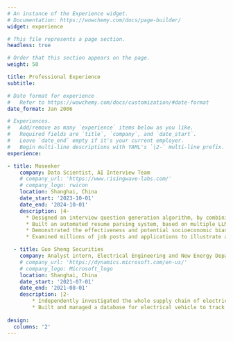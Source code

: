 ```yaml
---
# An instance of the Experience widget.
# Documentation: https://wowchemy.com/docs/page-builder/
widget: experience

# This file represents a page section.
headless: true

# Order that this section appears on the page.
weight: 50

title: Professional Experience
subtitle:

# Date format for experience
#   Refer to https://wowchemy.com/docs/customization/#date-format
date_format: Jan 2006

# Experiences.
#   Add/remove as many `experience` items below as you like.
#   Required fields are `title`, `company`, and `date_start`.
#   Leave `date_end` empty if it's your current employer.
#   Begin multi-line descriptions with YAML's `|2-` multi-line prefix.
experience:

- title: Moseeker 
    company: Data Scientist, AI Interview Team
    # company_url: 'https://www.risingwave-labs.com/'
    # company_logo: rwicon
    location: Shanghai, China
    date_start: '2023-10-01'
    date_end: '2024-10-01'
    description: |4-
      * Designed an interview question generation algorithm, by combining knowledge graph and LLM, improving the depth and diversity of interview questions, smoothing the communication, and balancing the job requirements and the candidate’s experience.
      * Built an automated resume parsing system, based on multiple LLM agents (i.e., GPT and Deepseek) and text processing tools (i.e., Tika and pdfplumber), achieving over 90% accuracy across diverse formats of resumes such as image-based PDFs and multilingual resumes.
      * Demonstrated the effectiveness and potential socioeconomic biases of AI evaluation on candidates’ interview performance by using multiple methods such as hypothesis testing and regression to analyze the campus recruitment data.
      * Examined millions of job posts and applications to illustrate and visualize the talent trends from multiple aspects such as talent flows across job types and cities and most popular skills.

  - title: Guo Sheng Securities
    company: Analyst intern, Electrical Engineering and New Energy Department
    # company_url: 'https://dynamics.microsoft.com/en-us/'
    # company_logo: Microsoft_logo
    location: Shanghai, China
    date_start: '2021-07-01'
    date_end: '2021-08-01'
    description: |2-
        * Independently investigated the whole supply chain of electrical vehicle, analyzing the competitive landscape and comparing various companies, and forming in-depth reports with more than 15,000 words.
        * Built and managed a database for electrical vehicle to track the production and sales by country, firm, and model.
 
design:
  columns: '2'
---
```

